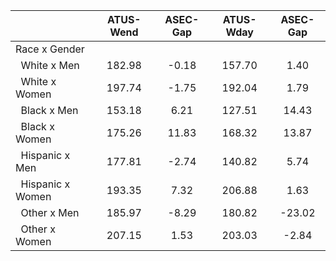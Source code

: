 
|                      |    ATUS-Wend |     ASEC-Gap |    ATUS-Wday |     ASEC-Gap |
| -------------------- | :----------: | :----------: | :----------: | :----------: |
| Race x Gender        |              |              |              |              |
| &nbsp;&nbsp;White x Men |       182.98 |        -0.18 |       157.70 |         1.40 |
| &nbsp;&nbsp;White x Women |       197.74 |        -1.75 |       192.04 |         1.79 |
| &nbsp;&nbsp;Black x Men |       153.18 |         6.21 |       127.51 |        14.43 |
| &nbsp;&nbsp;Black x Women |       175.26 |        11.83 |       168.32 |        13.87 |
| &nbsp;&nbsp;Hispanic x Men |       177.81 |        -2.74 |       140.82 |         5.74 |
| &nbsp;&nbsp;Hispanic x Women |       193.35 |         7.32 |       206.88 |         1.63 |
| &nbsp;&nbsp;Other x Men |       185.97 |        -8.29 |       180.82 |       -23.02 |
| &nbsp;&nbsp;Other x Women |       207.15 |         1.53 |       203.03 |        -2.84 |


